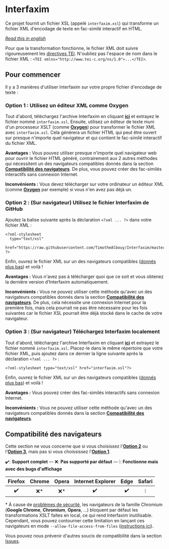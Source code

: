 # Interfaxim

Ce projet fournit un fichier XSL (appelé `interfaxim.xsl`) qui transforme un fichier XML d'encodage de texte en fac-similé interactif en HTML.

*[Read this in english][1]*

Pour que la transformation fonctionne, le fichier XML doit suivre rigoureusement les [directives TEI][2]. N'oubliez pas l'espace de nom dans le fichier XML : `<TEI xmlns="http://www.tei-c.org/ns/1.0">...</TEI>`.

## Pour commencer

Il y a 3 manières d'utiliser Interfaxim sur votre propre fichier d'encodage de texte :

### Option 1 : Utilisez un éditeur XML comme Oxygen

Tout d'abord, téléchargez l'archive Interfaxim en cliquant **[ici][3]** et extrayez le fichier nommé `interfaxim.xsl`. Ensuite, utilisez un éditeur de texte muni d'un processeur XSLT (comme **[Oxygen][4]**) pour transformer le fichier XML avec `interfaxim.xsl`. Cela génèrera un fichier HTML qui peut être ouvert sur presque n'importe quel navigateur et qui contient le fac-similé interactif du fichier XML.

**Avantages :** Vous pouvez utiliser presque n'importe quel navigateur web pour ouvrir le fichier HTML généré, contrairement aux 2 autres méthodes qui nécessitent un des navigateurs compatibles donnés dans la section **[Compatibilité des navigateurs][5]**. De plus, vous pouvez créer des fac-similés interactifs sans connexion Internet.

**Inconvénients :** Vous devez télécharger sur votre ordinateur un éditeur XML (comme **[Oxygen][4]** par exemple) si vous n'en avez pas déjà un.

### Option 2 : (Sur navigateur) Utilisez le fichier Interfaxim de GitHub

Ajoutez la balise suivante après la déclaration `<?xml ... ?>` dans votre fichier XML :

    <?xml-stylesheet
      type="text/xsl"
      href="https://raw.githubusercontent.com/TimotheAlbouy/Interfaxim/master/interfaxim.xsl"
    ?>

Enfin, ouvrez le fichier XML sur un des navigateurs compatibles ([donnés plus bas][5]) et voilà !

**Avantages :** Vous n'avez pas à télécharger quoi que ce soit et vous obtenez la dernière version d'Interfaxim automatiquement.

**Inconvénients :** Vous ne pouvez utiliser cette méthode qu'avec un des navigateurs compatibles donnés dans la section **[Compatibilité des navigateurs][5]**. De plus, cela nécessite une connexion Internet pour la première fois, mais cela pourrait ne pas être nécessaire pour les fois suivantes car le fichier XSL pourrait être déjà stocké dans le cache de votre navigateur.

### Option 3 : (Sur navigateur) Téléchargez Interfaxim localement

Tout d'abord, téléchargez l'archive Interfaxim en cliquant **[ici][3]** et extrayez le fichier nommé `interfaxim.xsl`. Placez-le dans le même répertoire que votre fichier XML, puis ajoutez dans ce dernier la ligne suivante après la déclaration `<?xml ... ?>` :

    <?xml-stylesheet type="text/xsl" href="interfaxim.xsl"?>

Enfin, ouvrez le fichier XML sur un des navigateurs compatibles ([donnés plus bas][5]) et voilà !

**Avantages :** Vous pouvez créer des fac-similés interactifs sans connexion Internet.

**Inconvénients :** Vous ne pouvez utiliser cette méthode qu'avec un des navigateurs compatibles donnés dans la section **[Compatibilité des navigateurs][5]**.

## Compatibilité des navigateurs

Cette section ne vous concerne que si vous choisissez l'**[Option 2][7]** ou l'**[Option 3][8]**, mais pas si vous choississez l'**[Option 1][6]**.

:heavy_check_mark:: **Support complet** — :x:: **Pas supporté par défaut** — :grey_exclamation:: **Fonctionne mais avec des bugs d'affichage**

|       Firefox      | Chrome | Opera |  Internet Explorer |         Edge       |        Safari      |
|:------------------:|:------:|:-----:|:------------------:|:------------------:|:------------------:|
| :heavy_check_mark: |  :x:\* | :x:\* | :heavy_check_mark: | :heavy_check_mark: | :grey_exclamation: |

\* À cause de [problèmes de sécurité][9], les navigateurs de la famille Chromium (**Google Chrome**, **Chromium**, **Opera**, ...) bloquent par défaut les transformations XSLT faites en local, ce qui rend Interfaxim inutilisable. Cependant, vous pouvez contourner cette limitation en lançant ces navigateurs en mode `--allow-file-access-from-files` ([instructions ici][10]).

Vous pouvez nous prévenir d'autres soucis de compatibilité dans la section [Issues][11].

  [1]: README.en.md
  [2]: http://www.tei-c.org/release/doc/tei-p5-doc/en/html/
  [3]: interfaxim.zip?raw=true
  [4]: https://www.oxygenxml.com/
  [5]: #compatibilité-des-navigateurs
  [6]: #option-1--utilisez-un-éditeur-xml-comme-oxygen
  [7]: #option-2--sur-navigateur-utilisez-le-fichier-interfaxim-de-github
  [8]: #option-3--sur-navigateur-téléchargez-interfaxim-localement
  [9]: https://blog.chromium.org/2008/12/security-in-depth-local-web-pages.html
  [10]: http://www.chrome-allow-file-access-from-file.com/
  [11]: https://github.com/TimotheAlbouy/Interfaxim/issues